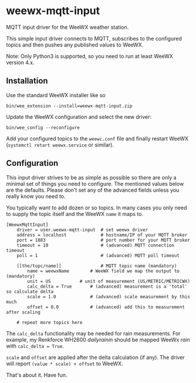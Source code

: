 # weewx-mqtt-input
MQTT input driver for the WeeWX weather station.

This simple input driver connects to MQTT, subscribes to the
configured topics and then pushes any published values to WeeWX.

Note: Only Python3 is supported, so you need to run at least WeeWX version 4.x.

## Installation

Use the standard WeeWX installer like so

```bin/wee_extension --install=weewx-mqtt-input.zip```

Update the WeeWX configuration and select the new driver:

```bin/wee_config --reconfigure```

Add your configured topics to the `weewc.conf` file and finally
restart WeeWX (`systemctl retart weewx.service` or similar).

## Configuration

This input driver strives to be as simple as possible so there are
only a minimal set of things you need to configure. The mentioned
values below are the defaults. Please don't set any of the advanced
fields unless you really know you need to.

You typically want to add dozen or so topics. In many cases you only
need to supply the topic itself and the WeeWX `name` it maps to.

```
[WeewxMqttInput]
	driver = user.weewx-mqtt-input  # set weewx driver
	address = localhost             # hostname/IP of your MQTT broker
	port = 1883                     # port number for your MQTT broker
	timeout = 10                    # (advanced) MQTT connection timeout
	poll = 1                        # (advanced) MQTT poll timeout

	[[the/topc/name]]               # MQTT topic name (mandatory)
		name = weewxName        # WeeWX field we map the output to (mandatory)
		unit = US	        # unit of measurement (US/METRIC/METRICWX)
		calc_delta = True       # (advanced) measurement is a 'total' so calculate delta
		scale = 1.0             # (advanced) scale measurement by this much
		offset = 0.0            # (advanced) add this to measurement after scaling

	# repeat more topics here
```

The `calc_delta` functionality may be needed for rain
measurements. For example, my Renkforce WH2600 _dailyrainin_ should
be mapped WeeWx _rain_ with `calc_delta = True`.

`scale` and `offset` are applied after the delta calculation (if any).
The driver will report `(value * scale) + offset` to WeeWX.

That's about it. Have fun.
